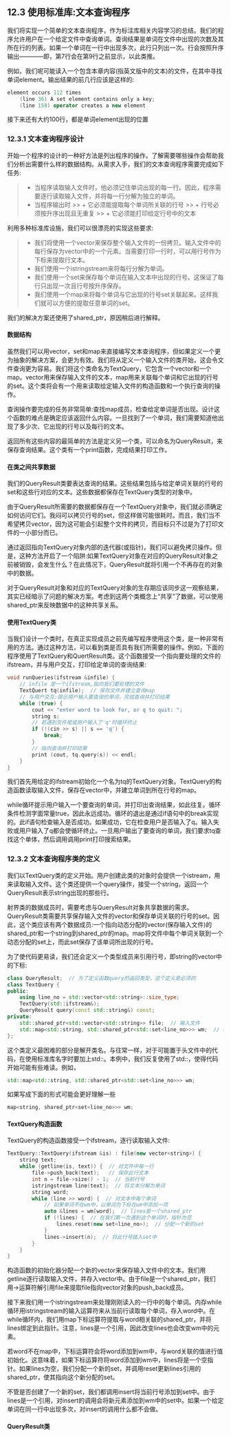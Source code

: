 ## 12.3 使用标准库:文本查询程序
我们将实现一个简单的文本查询程序，作为标注库相关内容学习的总结。我们的程序允许用户在一个给定文件中查询单词。查询结果是单词在文件中出现的次数及其所在行的列表。如果一个单词在一行中出现多次，此行只列出一次。行会按照升序输出————即，第7行会在第9行之前显示，以此类推。

例如，我们呢可能读入一个包含本章内容(指英文版中的文本)的文件，在其中寻找单词element。输出结果的前几行应该是这样的:

```c++
element occurs 112 times
    (line 36) A set element contains only a key;
    (line 158) operator creates a new element
```

接下来还有大约100行，都是单词element出现的位置

### 12.3.1 文本查询程序设计
开始一个程序的设计的一种好方法是列出程序的操作。了解需要哪些操作会帮助我们分析出需要什么样的数据结构。从需求入手，我们的文本查询程序需要完成如下任务:
> + 当程序读取输入文件时，他必须记住单词出现的每一行。因此，程序需要逐行读取输入文件，并将每一行分解为独立的单词。
> + 当程序输出时
    >> + 它必须能提取每个单词所关联的行号
    >> + 行号必须按升序出现且无重复
    >> + 它必须能打印给定行号中的文本

利用多种标准库设施，我们可以很漂亮的实现这些要求:
> + 我们将使用一个vector<string>来保存整个输入文件的一份拷贝。输入文件中的每行保存为vector中的一个元素。当需要打印一行时，可以用行号作为下标来提取行文本。
> + 我们使用一个istringstream来将每行分解为单词。
> + 我们使用一个set来保存每个单词在输入文本中出现的行号。这保证了每行只出现一次且行号按升序保存。
> + 我们使用一个map来将每个单词与它出现的行号set关联起来。这样我们就可以方便的提取任意单词的set。

我们的解决方案还使用了shared_ptr，原因稍后进行解释。

#### 数据结构
虽然我们可以用vector，set和map来直接编写文本查询程序，但如果定义一个更为抽象的解决方案，会更为有效。我们将从定义一个输入文件的类开始，这会令文件查询更为容易。我们将这个类命名为TextQuery，它包含一个vector和一个map。vector用来保存输入文件的文本，map用来关联每个单词和它出现的行号的set。这个类将会有一个用来读取给定输入文件的构造函数和一个执行查询的操作。

查询操作要完成的任务非常简单:查找map成员，检查给定单词是否出现。设计这个函数的难点是确定应该返回什么内容。一旦找到了一个单词，我们需要知道他出现了多少次、它出现的行号以及每行的文本。

返回所有这些内容的最简单的方法是定义另一个类，可以命名为QueryResult，来保存查询结果。这个类有一个print函数，完成结果打印工作。

#### 在类之间共享数据
我们的QueryResult类要表达查询的结果。这些结果包括与给定单词关联的行号的set和这些行对应的文本。这些数据都保存在TextQuery类型的对象中。

由于QueryResult所需要的数据都保存在一个TextQuery对象中，我们就必须确定如何访问它们。我闷可以拷贝行号的set，但这样做可能很耗时。而且，我们当不希望拷贝vector，因为这可能会引起整个文件的拷贝，而目标只不过是为了打印文件的一小部分而已。

通过返回指向TextQuery对象内部的迭代器(或指针)，我们可以避免拷贝操作。但是，这种方法开启了一个陷阱:如果TextQuery对象在对应的QueryResult对象之前被销毁，会发生什么？在此情况下，QueryResult就将引用一个不再存在的对象中的数据。

对于QueryResult对象和对应的TextQuery对象的生存期应该同步这一观察结果，其实已经暗示了问题的解决方案。考虑到这两个类概念上“共享”了数据，可以使用shared_ptr来反映数据中的这种共享关系。

#### 使用TextQuery类
当我们设计一个类时，在真正实现成员之前先编写程序使用这个类，是一种非常有用的方法。通过这种方法，可以看到类是否具有我们所需要的操作。例如，下面的程序使用了TextQuery和QuertResult类。这个函数接受一个指向要处理的文件的ifstream，并与用户交互，打印给定单词的查询结果:

```c++
void runQueries(ifstream &infile) {
    // infile 是一个ifstream,指向我们要处理的文件
    TextQuert tq(infile);  // 保存文件并建立查询map
    // 与用户交互:提示用户输入要查询的单词，完成查询并打印结果
    while (true) {
        cout << "enter word to look for, or q to quit: ";
        string s;
        // 若遇到文件尾或用户输入了'q'时循环终止
        if (!(cin >> s) || s == 'q') {
            break;
        }
        // 指向查询并打印结果
        print (cout, tq.query(s)) << endl;
    }
}
```

我们首先用给定的ifstream初始化一个名为tq的TextQuery对象。TextQuery的构造函数读取输入文件，保存在vector中，并建立单词到所在行号的map。

while循环提示用户输入一个要查询的单词，并打印出查询结果，如此往复。循环条件检测字面常量true，因此永远成功。循环的退出是通过if语句中的break实现的。此if语句检查输入是否成功。如果成功，它在检查用户是否输入了q。输入失败或用户输入了q都会使循环终止。一旦用户输出了要查询的单词，我们要求tq查找这个单体，然后调用调用print打印搜索结果。

### 12.3.2 文本查询程序类的定义
我们以TextQuery类的定义开始。用户创建此类的对象时会提供一个istream，用来读取输入文件。这个类还提供一个query操作，接受一个string，返回一个QueryResult表示string出现的那些行。

射界类的数据成员时，需要考虑与QueryResult对象共享数据的需求。QueryResult类需要共享保存输入文件的vector和保存单词关联的行号的set。因此，这个类应该有两个数据成员:一个指向动态分配的vector(保存输入文件)的shared_ptr和一个string到shared_ptr<set>的map。map将文件中每个单词关联到一个动态分配的set上，而此set保存了该单词所出现的行号。

为了使代码更易读，我们还会定义一个类型成员来引用行号，即string的vector中的下标:

```c++
class QueryResult;  // 为了定义函数query的返回类型，这个定义是必须的
class TextQuery {
public:
    using line_no = std::vector<std::string>::size_type;
    TextQuery(std::ifstream&);
    QueryResult query(const std::string&) const;
private:
    std::shared_ptr<std::vector<std::string>> file;  // 输入文件
    std::map<std::string, std::shared_ptr<std::set<line_no>>> wm;  // 每个单词到它所在行号的集合
};
```

这个类定义最困难的部分是解开类名。与往常一样，对于可能置于头文件中的代码，在使用标准库名字时要加上std::。本例中，我们反复使用了std::，使得代码开始可能有些难读。例如，

```c++
std::map<std::string, std::shared_ptr<std::set<line_no>>> wm;
```

如果写成下面的形式可能会更好理解一些

```c++
map<string, shared_ptr<set<line_no>>> wm;
```

#### TextQuery构造函数
TextQuery的构造函数接受一个ifstream，逐行读取输入文件:

```c++
TextQuery::TextQuery(ifstream &is) : file(new vector<string>) {
    string text;
    while (getline(is, text)) {  // 对文件中每一行
        file->push_back(text);   // 保存此行文本
        int n = file->size() - 1;  // 当前行号
        istringstream line(text);  // 将文本分解为单词
        string word;
        while (line >> word) {  // 对文本中每个单词
            // 如果单词不在wm中，以单词为下标在wm中添加一项
            auto &lines = wm[word];  // lines是一个shared_ptr
            if (!lines) {  // 在我们第一次遇到这个单词时，指针为空
                lines.reset(new set<line_no>);  // 分配一个新的set
            }
            lines->insert(n);  // 将此行号插入set中
        }
    }
}
```

构造函数的初始化器分配一个新的vector来保存输入文件中的文本。我们用getline逐行读取输入文件，并存入vector中。由于file是一个shared_ptr，我们用->运算符解引用file来提取file指向vector对象的push_back成员。

接下来我们用一个istringstream来处理刚刚读入的一行中的每个单词。内存while循环用istringstream的输入运算符来从当前行读取每个单词，存入word中。在while循环内，我们用map下标运算符提取与word相关联的shared_ptr<set>，并将lines绑定到此指针。注意，lines是一个引用，因此改变lines也会改变wm中的元素。

若word不在map中，下标运算符会将word添加到wm中，与word关联的值进行值初始化。这意味着，如果下标运算符将word添加到wm中，lines将是一个空指针。如果lines为空，我们分配一个新的set，并调用reset更新lines引用的shared_ptr，使其指向这个新分配的set。

不管是否创建了一个新的set，我们都调用insert将当前行号添加到set中。由于lines是一个引用，对insert的调用会将新元素添加到wm中的set中。如果一个给定单词在同一行中出现多次，对insert的调用什么都不会做。

#### QueryResult类
